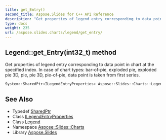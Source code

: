 ```yaml
---
title: get_Entry()
second_title: Aspose.Slides for C++ API Reference
description: "Get properties of legend entry corresponding to data point in chart at the specified index. In case of chart types: bar-of-pie, exploded pie, exploded pie 3D, pie, pie 3D, pie-of-pie, data point is taken from first series."
type: docs
weight: 235
url: /aspose.slides.charts/legend/get_entry/
---
```

## Legend::get_Entry(int32_t) method


Get properties of legend entry corresponding to data point in chart at the specified index. In case of chart types: bar-of-pie, exploded pie, exploded pie 3D, pie, pie 3D, pie-of-pie, data point is taken from first series.

```cpp
System::SharedPtr<ILegendEntryProperties> Aspose::Slides::Charts::Legend::get_Entry(int32_t index) override
```

## See Also

* Typedef [SharedPtr](../../../system/sharedptr/)
* Class [ILegendEntryProperties](../../ilegendentryproperties/)
* Class [Legend](../)
* Namespace [Aspose::Slides::Charts](../../)
* Library [Aspose.Slides](../../../)